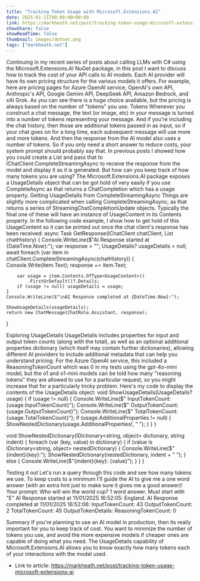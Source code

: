 ```yaml
---
title: "Tracking Token Usage with Microsoft.Extensions.AI"
date: 2025-01-11T00:00:00+00:00
link: https://markheath.net/post/tracking-token-usage-microsoft-extensions-ai
showShare: false
showReadTime: false
thumbnail: images/dotnet.png
tags: ["markheath.net"]
---
```

Continuing in my recent series of posts about calling LLMs with C# using the Microsoft.Extensions.AI NuGet package, in this post I want to discuss how to track the cost of your API calls to AI models.
Each AI provider will have its own pricing structure for the various models it offers. For example, here are pricing pages for Azure OpenAI service, OpenAI's own API, Anthropic's API, Google Gemini API, DeepSeek API, Amazon Bedrock, and xAI Grok. As you can see there is a huge choice available, but the pricing is always based on the number of "tokens" you use.
Tokens
Whenever you construct a chat message, the text (or image, etc) in your message is turned into a number of tokens representing your message. And if you're including the chat history, then those are additional tokens passed in as input, so if your chat goes on for a long time, each subsequent message will use more and more tokens. And then the response from the AI model also uses a number of tokens. So if you only need a short answer to reduce costs, your system prompt should probably say that.
In previous posts I showed how you could create a List<ChatMessage> and pass that to IChatClient.CompleteStreamingAsync to receive the response from the model and display it as it is generated. But how can you keep track of how many tokens you are using? The Microsoft.Extensions.AI package exposes a UsageDetails object that can be got hold of very easily if you use CompleteAsync as that returns a ChatCompletion which has a usage property.
Getting UsageDetails from CompleteStreamingAsync
Things are slightly more complicated when calling CompleteStreamingAsync, as that returns a series of StreamingChatCompletionUpdate objects. Typically the final one of these will have an instance of UsageContent in its Contents property.
In the following code example, I show how to get hold of this UsageContent so it can be printed out once the chat client's response has been received:
async Task<ChatMessage> GetResponse(IChatClient chatClient, 
    List<ChatMessage> chatHistory)
{
    Console.WriteLine($"AI Response started at {DateTime.Now}:");
    var response = "";
    UsageDetails? usageDetails = null;
    await foreach (var item in
        chatClient.CompleteStreamingAsync(chatHistory))
    {
        Console.Write(item.Text);
        response += item.Text;

        var usage = item.Contents.OfType<UsageContent>()
            .FirstOrDefault()?.Details;
        if (usage != null) usageDetails = usage;
    }
    Console.WriteLine($"\nAI Response completed at {DateTime.Now}:");

    ShowUsageDetails(usageDetails);
    return new ChatMessage(ChatRole.Assistant, response);
}

Exploring UsageDetails
UsageDetails includes properties for input and output token counts (along with the total), as well as an optional additional properties dictionary (which itself may contain further dictionaries), allowing different AI providers to include additional metadata that can help you understand pricing. For the Azure OpenAI service, this included a ReasoningTokenCount which was 0 in my tests using the gpt-4o-mini model, but the o1 and o1-mini models can be told how many "reasoning tokens" they are allowed to use for a particular request, so you might increase that for a particularly tricky problem.
Here's my code to display the contents of the UsageDetails object:
void ShowUsageDetails(UsageDetails? usage)
{
    if (usage != null)
    {
        Console.WriteLine($"  InputTokenCount: {usage.InputTokenCount}");
        Console.WriteLine($"  OutputTokenCount: {usage.OutputTokenCount}");
        Console.WriteLine($"  TotalTokenCount: {usage.TotalTokenCount}");
        if (usage.AdditionalProperties != null)
        {
            ShowNestedDictionary(usage.AdditionalProperties!, "    ");
        }
    }
}

void ShowNestedDictionary(IDictionary<string, object> dictionary, string indent)
{
    foreach (var (key, value) in dictionary)
    {
        if (value is IDictionary<string, object> nestedDictionary)
        {
            Console.WriteLine($"{indent}{key}:");
            ShowNestedDictionary(nestedDictionary, indent + "    ");
        }
        else
        {
            Console.WriteLine($"{indent}{key}: {value}");
        }
    }
}

Testing it out
Let's run a query through this code and see how many tokens we use. To keep costs to a minimum I'll guide the AI to give me a one word answer (with an extra hint just to make sure it gives me a good answer)!
Your prompt:
Who will win the world cup? 1 word answer. Must start with "E"
AI Response started at 11/01/2025 16:52:05:
England.
AI Response completed at 11/01/2025 16:52:06:
  InputTokenCount: 43
  OutputTokenCount: 2
  TotalTokenCount: 45
    OutputTokenDetails:
        ReasoningTokenCount: 0

Summary
If you're planning to use an AI model in production, then its really important for you to keep track of cost. You want to minimize the number of tokens you use, and avoid the more expensive models if cheaper ones are capable of doing what you need. The UsageDetails capability of Microsoft.Extensions.AI allows you to know exactly how many tokens each of your interactions with the model used.

- Link to article: https://markheath.net/post/tracking-token-usage-microsoft-extensions-ai